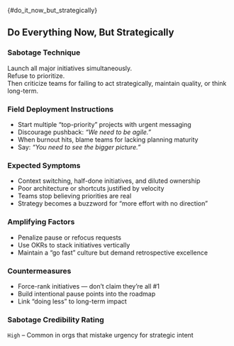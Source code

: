{#do_it_now_but_strategically}
## Do Everything Now, But Strategically

### Sabotage Technique
Launch all major initiatives simultaneously.  
Refuse to prioritize.  
Then criticize teams for failing to act strategically, maintain quality, or think long-term.

###  Field Deployment Instructions
- Start multiple “top-priority” projects with urgent messaging
- Discourage pushback: *“We need to be agile.”*
- When burnout hits, blame teams for lacking planning maturity
- Say: *“You need to see the bigger picture.”*

### Expected Symptoms
- Context switching, half-done initiatives, and diluted ownership
- Poor architecture or shortcuts justified by velocity
- Teams stop believing priorities are real
- Strategy becomes a buzzword for “more effort with no direction”

### Amplifying Factors
- Penalize pause or refocus requests
- Use OKRs to stack initiatives vertically
- Maintain a “go fast” culture but demand retrospective excellence

### Countermeasures
- Force-rank initiatives — don’t claim they’re all #1
- Build intentional pause points into the roadmap
- Link “doing less” to long-term impact

### Sabotage Credibility Rating
`High` – Common in orgs that mistake urgency for strategic intent
